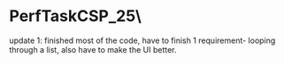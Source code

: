 # PerfTaskCSP_25\

update 1: finished most of the code, have to finish 1 requirement- looping through a list, also have to make the UI better.
